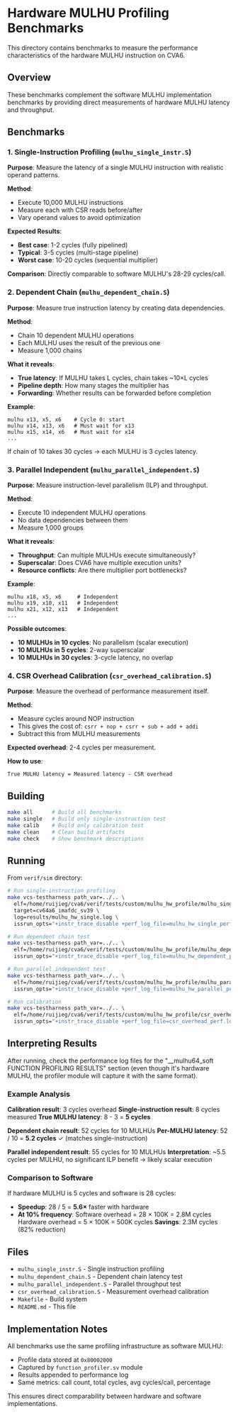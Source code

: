 # Hardware MULHU Profiling Benchmarks

This directory contains benchmarks to measure the performance characteristics of the hardware MULHU instruction on CVA6.

## Overview

These benchmarks complement the software MULHU implementation benchmarks by providing direct measurements of hardware MULHU latency and throughput.

## Benchmarks

### 1. Single-Instruction Profiling (`mulhu_single_instr.S`)

**Purpose**: Measure the latency of a single MULHU instruction with realistic operand patterns.

**Method**:
- Execute 10,000 MULHU instructions
- Measure each with CSR reads before/after
- Vary operand values to avoid optimization

**Expected Results**:
- **Best case**: 1-2 cycles (fully pipelined)
- **Typical**: 3-5 cycles (multi-stage pipeline)
- **Worst case**: 10-20 cycles (sequential multiplier)

**Comparison**: Directly comparable to software MULHU's 28-29 cycles/call.

### 2. Dependent Chain (`mulhu_dependent_chain.S`)

**Purpose**: Measure true instruction latency by creating data dependencies.

**Method**:
- Chain 10 dependent MULHU operations
- Each MULHU uses the result of the previous one
- Measure 1,000 chains

**What it reveals**:
- **True latency**: If MULHU takes L cycles, chain takes ~10×L cycles
- **Pipeline depth**: How many stages the multiplier has
- **Forwarding**: Whether results can be forwarded before completion

**Example**:
```assembly
mulhu x13, x5, x6    # Cycle 0: start
mulhu x14, x13, x6   # Must wait for x13
mulhu x15, x14, x6   # Must wait for x14
...
```

If chain of 10 takes 30 cycles → each MULHU is 3 cycles latency.

### 3. Parallel Independent (`mulhu_parallel_independent.S`)

**Purpose**: Measure instruction-level parallelism (ILP) and throughput.

**Method**:
- Execute 10 independent MULHU operations
- No data dependencies between them
- Measure 1,000 groups

**What it reveals**:
- **Throughput**: Can multiple MULHUs execute simultaneously?
- **Superscalar**: Does CVA6 have multiple execution units?
- **Resource conflicts**: Are there multiplier port bottlenecks?

**Example**:
```assembly
mulhu x18, x5, x6     # Independent
mulhu x19, x10, x11   # Independent
mulhu x21, x12, x13   # Independent
...
```

**Possible outcomes**:
- **10 MULHUs in 10 cycles**: No parallelism (scalar execution)
- **10 MULHUs in 5 cycles**: 2-way superscalar
- **10 MULHUs in 30 cycles**: 3-cycle latency, no overlap

### 4. CSR Overhead Calibration (`csr_overhead_calibration.S`)

**Purpose**: Measure the overhead of performance measurement itself.

**Method**:
- Measure cycles around NOP instruction
- This gives the cost of: `csrr + nop + csrr + sub + add + addi`
- Subtract this from MULHU measurements

**Expected overhead**: 2-4 cycles per measurement.

**How to use**:
```
True MULHU latency = Measured latency - CSR overhead
```

## Building

```bash
make all      # Build all benchmarks
make single   # Build only single-instruction test
make calib    # Build only calibration test
make clean    # Clean build artifacts
make check    # Show benchmark descriptions
```

## Running

From `verif/sim` directory:

```bash
# Run single-instruction profiling
make vcs-testharness path_var=../.. \
  elf=/home/ruijieg/cva6/verif/tests/custom/mulhu_hw_profile/mulhu_single_instr.elf \
  target=cv64a6_imafdc_sv39 \
  log=results/mulhu_hw_single.log \
  issrun_opts="+instr_trace_disable +perf_log_file=mulhu_hw_single_perf.log"

# Run dependent chain test
make vcs-testharness path_var=../.. \
  elf=/home/ruijieg/cva6/verif/tests/custom/mulhu_hw_profile/mulhu_dependent_chain.elf \
  issrun_opts="+instr_trace_disable +perf_log_file=mulhu_hw_dependent_perf.log"

# Run parallel independent test
make vcs-testharness path_var=../.. \
  elf=/home/ruijieg/cva6/verif/tests/custom/mulhu_hw_profile/mulhu_parallel_independent.elf \
  issrun_opts="+instr_trace_disable +perf_log_file=mulhu_hw_parallel_perf.log"

# Run calibration
make vcs-testharness path_var=../.. \
  elf=/home/ruijieg/cva6/verif/tests/custom/mulhu_hw_profile/csr_overhead_calibration.elf \
  issrun_opts="+instr_trace_disable +perf_log_file=csr_overhead_perf.log"
```

## Interpreting Results

After running, check the performance log files for the "__mulhu64_soft FUNCTION PROFILING RESULTS" section (even though it's hardware MULHU, the profiler module will capture it with the same format).

### Example Analysis

**Calibration result**: 3 cycles overhead
**Single-instruction result**: 8 cycles measured
**True MULHU latency**: 8 - 3 = **5 cycles**

**Dependent chain result**: 52 cycles for 10 MULHUs
**Per-MULHU latency**: 52 / 10 = **5.2 cycles** ✓ (matches single-instruction)

**Parallel independent result**: 55 cycles for 10 MULHUs
**Interpretation**: ~5.5 cycles per MULHU, no significant ILP benefit → likely scalar execution

### Comparison to Software

If hardware MULHU is 5 cycles and software is 28 cycles:
- **Speedup**: 28 / 5 = **5.6×** faster with hardware
- **At 10% frequency**: Software overhead = 28 × 100K = 2.8M cycles
                         Hardware overhead = 5 × 100K = 500K cycles
                         **Savings**: 2.3M cycles (82% reduction)

## Files

- `mulhu_single_instr.S` - Single instruction profiling
- `mulhu_dependent_chain.S` - Dependent chain latency test
- `mulhu_parallel_independent.S` - Parallel throughput test
- `csr_overhead_calibration.S` - Measurement overhead calibration
- `Makefile` - Build system
- `README.md` - This file

## Implementation Notes

All benchmarks use the same profiling infrastructure as software MULHU:
- Profile data stored at `0x80002000`
- Captured by `function_profiler.sv` module
- Results appended to performance log
- Same metrics: call count, total cycles, avg cycles/call, percentage

This ensures direct comparability between hardware and software implementations.